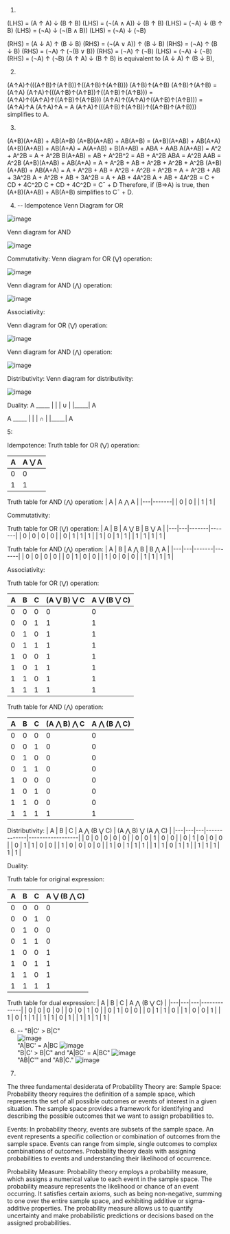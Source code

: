 1.
(LHS) = (A ↑ A) ↓ (B ↑ B)
(LHS) = (¬(A ∧ A)) ↓ (B ↑ B)
(LHS) = (¬A) ↓ (B ↑ B)
(LHS) = (¬A) ↓ (¬(B ∧ B))
(LHS) = (¬A) ↓ (¬B)

(RHS) = (A ↓ A) ↑ (B ↓ B)
(RHS) = (¬(A ∨ A)) ↑ (B ↓ B)
(RHS) = (¬A) ↑ (B ↓ B)
(RHS) = (¬A) ↑ (¬(B ∨ B))
(RHS) = (¬A) ↑ (¬B)
(LHS) = (¬A) ↓ (¬B)
(RHS) = (¬A) ↑ (¬B)
(A ↑ A) ↓ (B ↑ B) is equivalent to (A ↓ A) ↑ (B ↓ B),

2. 
(A↑A)↑(((A↑B)↑(A↑B))↑((A↑B)↑(A↑B)))
(A↑B)↑(A↑B)
(A↑B)↑(A↑B) = (A↑A)
(A↑A)↑(((A↑B)↑(A↑B))↑((A↑B)↑(A↑B))) = (A↑A)↑((A↑A)↑((A↑B)↑(A↑B)))
(A↑A)↑((A↑A)↑((A↑B)↑(A↑B))) = (A↑A)↑A
(A↑A)↑A = A
(A↑A)↑(((A↑B)↑(A↑B))↑((A↑B)↑(A↑B))) simplifies to A.

3. 
(A+B)(A+AB) + AB(A+B)
(A+B)(A+AB) + AB(A+B) = (A+B)(A+AB) + AB(A+A)
(A+B)(A+AB) + AB(A+A) = A(A+AB) + B(A+AB) + ABA + AAB
A(A+AB) = A^2 + A^2B = A + A^2B
B(A+AB) = AB + A^2B^2 = AB + A^2B
ABA = A^2B
AAB = A^2B
(A+B)(A+AB) + AB(A+A) = A + A^2B + AB + A^2B + A^2B + A^2B
(A+B)(A+AB) + AB(A+A) = A + A^2B + AB + A^2B + A^2B + A^2B = A + A^2B + AB + 3A^2B
A + A^2B + AB + 3A^2B = A + AB + 4A^2B
A + AB + 4A^2B = C + CD + 4C^2D
C + CD + 4C^2D = C¯ + D
Therefore, if (B⇒A) is true, then (A+B)(A+AB) + AB(A+B) simplifies to C¯ + D.

4. --
Idempotence
Venn Diagram for OR

![image](https://github.com/MalykaMabom205/IDS2024S/assets/91574091/ed14a05a-d8cb-4c90-8d1b-3abc10dac12f)    

 Venn diagram for AND
 
 ![image](https://github.com/MalykaMabom205/IDS2024S/assets/91574091/fcb91234-16d5-4876-94d2-603406a919c3)     

Commutativity:
Venn diagram for OR (⋁) operation:

![image](https://github.com/MalykaMabom205/IDS2024S/assets/91574091/003fdaa1-2c72-4d97-8a31-81f893186a42)        

Venn diagram for AND (⋀) operation:

![image](https://github.com/MalykaMabom205/IDS2024S/assets/91574091/35a1e1d3-99c9-4c90-ae81-44230acab2ee)         

Associativity:

Venn diagram for OR (⋁) operation:

![image](https://github.com/MalykaMabom205/IDS2024S/assets/91574091/6501f567-ce53-4ded-9be2-ad3a136a0107)     

Venn diagram for AND (⋀) operation: 

![image](https://github.com/MalykaMabom205/IDS2024S/assets/91574091/f154957d-4e2e-44d9-b8c1-b41f0bb10885)        

Distributivity:
Venn diagram for distributivity:

![image](https://github.com/MalykaMabom205/IDS2024S/assets/91574091/63fdf2e5-b618-4140-9307-aafc6030d1a6)     

Duality: 
A
       _____
      |     |
      |  ∪  |
      |_____|
         A

A
       _____
      |     |
      |  ∩  |
      |_____|
         A         

5:

Idempotence:
Truth table for OR (⋁) operation:

| A | A ⋁ A |
|---|-------|
| 0 |   0   |
| 1 |   1   |


Truth table for AND (⋀) operation:
| A | A ⋀ A |
|---|-------|
| 0 |   0   |
| 1 |   1   |

Commutativity:

Truth table for OR (⋁) operation:
| A | B | A ⋁ B | B ⋁ A |
|---|---|-------|-------|
| 0 | 0 |   0   |   0   |
| 0 | 1 |   1   |   1   |
| 1 | 0 |   1   |   1   |
| 1 | 1 |   1   |   1   |

Truth table for AND (⋀) operation:
| A | B | A ⋀ B | B ⋀ A |
|---|---|-------|-------|
| 0 | 0 |   0   |   0   |
| 0 | 1 |   0   |   0   |
| 1 | 0 |   0   |   0   |
| 1 | 1 |   1   |   1   |

Associativity:

Truth table for OR (⋁) operation:

| A | B | C | (A ⋁ B) ⋁ C | A ⋁ (B ⋁ C) |
|---|---|---|-------------|-------------|
| 0 | 0 | 0 |      0      |      0      |
| 0 | 0 | 1 |      1      |      1      |
| 0 | 1 | 0 |      1      |      1      |
| 0 | 1 | 1 |      1      |      1      |
| 1 | 0 | 0 |      1      |      1      |
| 1 | 0 | 1 |      1      |      1      |
| 1 | 1 | 0 |      1      |      1      |
| 1 | 1 | 1 |      1      |      1      |


Truth table for AND (⋀) operation:

| A | B | C | (A ⋀ B) ⋀ C | A ⋀ (B ⋀ C) |
|---|---|---|-------------|-------------|
| 0 | 0 | 0 |      0      |      0      |
| 0 | 0 | 1 |      0      |      0      |
| 0 | 1 | 0 |      0      |      0      |
| 0 | 1 | 1 |      0      |      0      |
| 1 | 0 | 0 |      0      |      0      |
| 1 | 0 | 1 |      0      |      0      |
| 1 | 1 | 0 |      0      |      0      |
| 1 | 1 | 1 |      1      |      1      |

Distributivity:
| A | B | C | A ⋀ (B ⋁ C) | (A ⋀ B) ⋁ (A ⋀ C) |
|---|---|---|-------------|------------------|
| 0 | 0 | 0 |      0      |        0         |
| 0 | 0 | 1 |      0      |        0         |
| 0 | 1 | 0 |      0      |        0         |
| 0 | 1 | 1 |      0      |        0         |
| 1 | 0 | 0 |      0      |        0         |
| 1 | 0 | 1 |      1      |        1         |
| 1 | 1 | 0 |      1      |        1         |
| 1 | 1 | 1 |      1      |        1         |

Duality:

Truth table for original expression:

| A | B | C | A ⋁ (B ⋀ C) |
|---|---|---|-------------|
| 0 | 0 | 0 |      0      |
| 0 | 0 | 1 |      0      |
| 0 | 1 | 0 |      0      |
| 0 | 1 | 1 |      0      |
| 1 | 0 | 0 |      1      |
| 1 | 0 | 1 |      1      |
| 1 | 1 | 0 |      1      |
| 1 | 1 | 1 |      1      |

Truth table for dual expression:
| A | B | C | A ⋀ (B ⋁ C) |
|---|---|---|-------------|
| 0 | 0 | 0 |      0      |
| 0 | 0 | 1 |      0      |
| 0 | 1 | 0 |      0      |
| 0 | 1 | 1 |      0      |
| 1 | 0 | 0 |      1      |
| 1 | 0 | 1 |      1      |
| 1 | 1 | 0 |      1      |
| 1 | 1 | 1 |      1      |
       
   
6. --
"B|C' > B|C"   
![image](https://github.com/MalykaMabom205/IDS2024S/assets/91574091/87334094-ee0b-4c7a-84f5-1157a63e85cd)     
"A|BC' = A|BC
![image](https://github.com/MalykaMabom205/IDS2024S/assets/91574091/a55b738a-a514-4807-9d48-aa77a29e656d)      
"B|C' > B|C" and "A|BC' = A|BC"
![image](https://github.com/MalykaMabom205/IDS2024S/assets/91574091/2c5f487a-95c9-4352-bb93-a86c1b46eb06)      
"AB|C'" and "AB|C."
![image](https://github.com/MalykaMabom205/IDS2024S/assets/91574091/7927707d-c73f-4f99-8ee7-e5dde183c149)       

7.
The three fundamental desiderata of Probability Theory are:
Sample Space: Probability theory requires the definition of a sample space, which represents the set of all possible outcomes or events of interest in a given situation. The sample space provides a framework for identifying and describing the possible outcomes that we want to assign probabilities to.

Events: In probability theory, events are subsets of the sample space. An event represents a specific collection or combination of outcomes from the sample space. Events can range from simple, single outcomes to complex combinations of outcomes. Probability theory deals with assigning probabilities to events and understanding their likelihood of occurrence.

Probability Measure: Probability theory employs a probability measure, which assigns a numerical value to each event in the sample space. The probability measure represents the likelihood or chance of an event occurring. It satisfies certain axioms, such as being non-negative, summing to one over the entire sample space, and exhibiting additive or sigma-additive properties. The probability measure allows us to quantify uncertainty and make probabilistic predictions or decisions based on the assigned probabilities.


























   

